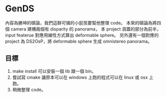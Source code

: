 # GenDS

內容為勝坤的碩論，我們這群可憐的小屁孩要幫他整理 code。
本來的碩論為將四個 camera 建構兩個有 disparity 的 panorama，
本 project 涵蓋的部分為前半，input featerue 對應用線性方式算出 deformable sphere。
另外還有一個對應的 project 為 DS2OsP，將 deformable sphere 生成 omnistereo panorama。

## 目標

1. make install 可以安裝一個 lib 跟一個 bin。
1. 嘗試寫 cmake 讓原本可以在 windows 上跑的程式可以在 linux 或 osx 上跑。
2. 稍微整理 code。
